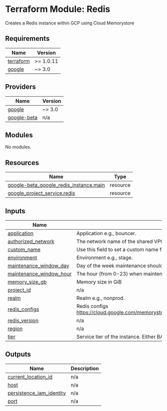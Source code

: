 # Terraform Module: Redis
Creates a Redis instance within GCP using Cloud Memorystore

## Requirements

| Name | Version |
|------|---------|
| <a name="requirement_terraform"></a> [terraform](#requirement\_terraform) | >= 1.0.11 |
| <a name="requirement_google"></a> [google](#requirement\_google) | ~> 3.0 |

## Providers

| Name | Version |
|------|---------|
| <a name="provider_google"></a> [google](#provider\_google) | ~> 3.0 |
| <a name="provider_google-beta"></a> [google-beta](#provider\_google-beta) | n/a |

## Modules

No modules.

## Resources

| Name | Type |
|------|------|
| [google-beta_google_redis_instance.main](https://registry.terraform.io/providers/hashicorp/google-beta/latest/docs/resources/google_redis_instance) | resource |
| [google_project_service.redis](https://registry.terraform.io/providers/hashicorp/google/latest/docs/resources/project_service) | resource |

## Inputs

| Name | Description | Type | Default | Required |
|------|-------------|------|---------|:--------:|
| <a name="input_application"></a> [application](#input\_application) | Application e.g., bouncer. | `string` | n/a | yes |
| <a name="input_authorized_network"></a> [authorized\_network](#input\_authorized\_network) | The network name of the shared VPC | `string` | n/a | yes |
| <a name="input_custom_name"></a> [custom\_name](#input\_custom\_name) | Use this field to set a custom name for the redis instance | `string` | `""` | no |
| <a name="input_environment"></a> [environment](#input\_environment) | Environment e.g., stage. | `string` | n/a | yes |
| <a name="input_maintenance_window_day"></a> [maintenance\_window\_day](#input\_maintenance\_window\_day) | Day of the week maintenance should occur | `string` | `"TUESDAY"` | no |
| <a name="input_maintenance_window_hour"></a> [maintenance\_window\_hour](#input\_maintenance\_window\_hour) | The hour (from 0-23) when maintenance should start | `number` | `16` | no |
| <a name="input_memory_size_gb"></a> [memory\_size\_gb](#input\_memory\_size\_gb) | Memory size in GiB | `number` | `1` | no |
| <a name="input_project_id"></a> [project\_id](#input\_project\_id) | n/a | `string` | n/a | yes |
| <a name="input_realm"></a> [realm](#input\_realm) | Realm e.g., nonprod. | `string` | n/a | yes |
| <a name="input_redis_configs"></a> [redis\_configs](#input\_redis\_configs) | Redis configs https://cloud.google.com/memorystore/docs/redis/reference/rest/v1/projects.locations.instances#Instance.FIELDS.redis_configs | `map(string)` | n/a | yes |
| <a name="input_redis_version"></a> [redis\_version](#input\_redis\_version) | n/a | `string` | `"REDIS_6_X"` | no |
| <a name="input_region"></a> [region](#input\_region) | n/a | `string` | `"us-west1"` | no |
| <a name="input_tier"></a> [tier](#input\_tier) | Service tier of the instance. Either BASIC or STANDARD\_HA | `string` | n/a | yes |

## Outputs

| Name | Description |
|------|-------------|
| <a name="output_current_location_id"></a> [current\_location\_id](#output\_current\_location\_id) | n/a |
| <a name="output_host"></a> [host](#output\_host) | n/a |
| <a name="output_persistence_iam_identity"></a> [persistence\_iam\_identity](#output\_persistence\_iam\_identity) | n/a |
| <a name="output_port"></a> [port](#output\_port) | n/a |
